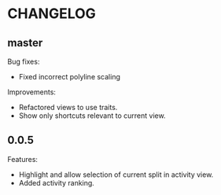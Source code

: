 CHANGELOG
=========

## master

Bug fixes:

- Fixed incorrect polyline scaling

Improvements:

- Refactored views to use traits.
- Show only shortcuts relevant to current view.

## 0.0.5

Features:

- Highlight and allow selection of current split in activity view.
- Added activity ranking.
